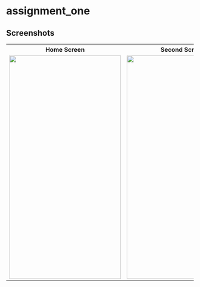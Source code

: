 # assignment_one

## Screenshots
<table style="width:100%">
  <tr>
    <th>Home Screen</th>
    <th>Second Screen</th>
  </tr>
  <tr>
    <td><img src="https://github.com/MdAshrafUllah/remote_kitchen/assets/96839511/07f87fc7-6054-4245-8d88-df4c2853d01c" width="300" height="600"></td>
    <td><img src="https://github.com/MdAshrafUllah/remote_kitchen/assets/96839511/6397309c-06d4-4d02-a348-2c6392180ae6" width="300" height="600"></td>
  </tr>
</table>

